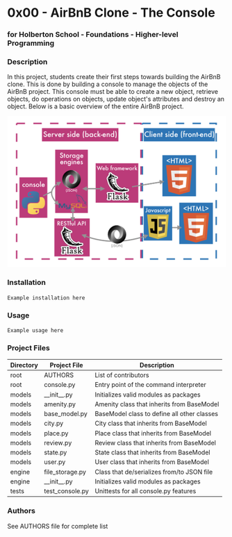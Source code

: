 # 0x00 - AirBnB Clone - The Console
### for Holberton School - Foundations - Higher-level Programming

### Description

In this project, students create their first steps towards building the AirBnB clone. This is done by building a console to manage the objects of the AirBnB project. This console must be able to create a new object, retrieve objects, do operations on objects, update object's attributes and destroy an object.
Below is a basic overview of the entire AirBnB project.

![Overview for AirBnB Project](/images/AirBnB_Overview.png)

### Installation
```
Example installation here
```

### Usage
```
Example usage here
```

### Project Files

| Directory |  Project File   |         Description          |
|-----------|-----------------|------------------------------|
|   root    |  AUTHORS        | List of contributors |
|   root    |  console.py     | Entry point of the command interpreter |
|   models  | \_\_init\_\_.py | Initializes valid modules as packages |
|   models  |  amenity.py     | Amenity class that inherits from BaseModel |
|   models  | base_model.py   | BaseModel class to define all other classes |
|   models  |    city.py      | City class that inherits from BaseModel |
|   models  |    place.py     | Place class that inherits from BaseModel |
|   models  |   review.py     | Review class that inherits from BaseModel |
|   models  |    state.py     | State class that inherits from BaseModel |
|   models  |    user.py      | User class that inherits from BaseModel |
|   engine  | file_storage.py | Class that de/serializes from/to JSON file |
|   engine  | \_\_init\_\_.py | Initializes valid modules as packages |
|   tests   | test_console.py | Unittests for all console.py features |

### Authors
See AUTHORS file for complete list